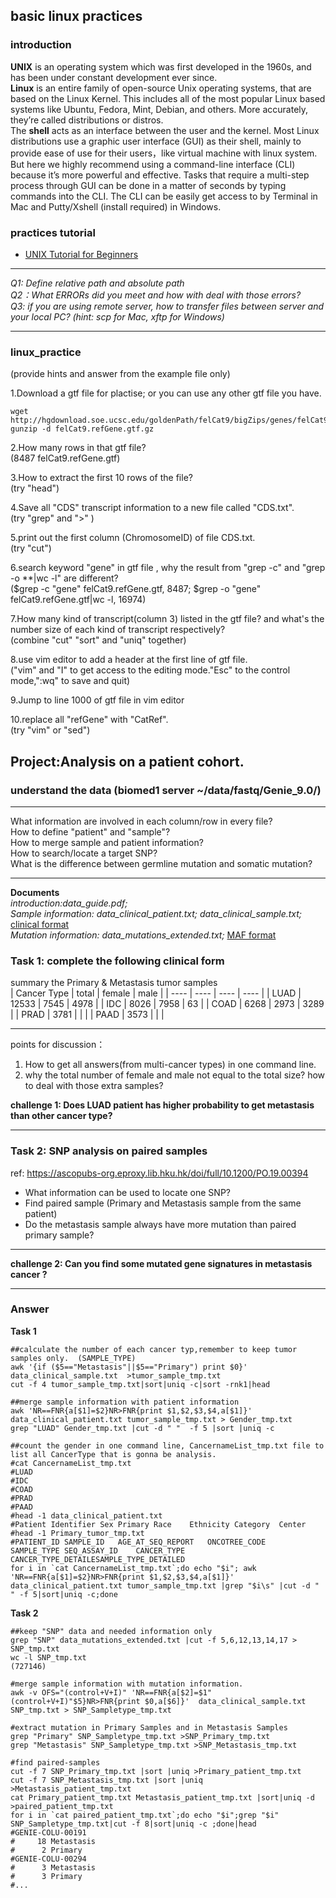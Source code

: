 ## basic linux practices  

### introduction
**UNIX** is an operating system which was first developed in the 1960s, and has been under constant development ever since.  
**Linux** is an entire family of open-source Unix operating systems, that are based on the Linux Kernel. This includes all of the most popular Linux based systems like Ubuntu, Fedora, Mint, Debian, and others. More accurately, they’re called distributions or distros.  
The **shell** acts as an interface between the user and the kernel. Most Linux distributions use a graphic user interface (GUI) as their shell, mainly to provide ease of use for their users，like virtual machine with linux system.  But here we highly recommend using a command-line interface (CLI) because it’s more powerful and effective. Tasks that require a multi-step process through GUI can be done in a matter of seconds by typing commands into the CLI.  The CLI can be easily get access to by Terminal in Mac and Putty/Xshell (install required) in Windows.

### practices tutorial
  - [UNIX Tutorial for Beginners](http://www.ee.surrey.ac.uk/Teaching/Unix/)
  
*************************************************************
*Q1: Define relative path and absolute path*  
*Q2：What ERRORs did you meet and how with deal with those errors?*  
*Q3: if you are using remote server, how to transfer files between server and your local PC? (hint: scp for Mac, xftp for Windows)*   
*************************************************************
  
### linux_practice 
(provide hints and answer from the example file only)  

1.Download a gtf file for plactise; or you can use any other gtf file you have.
```
wget http://hgdownload.soe.ucsc.edu/goldenPath/felCat9/bigZips/genes/felCat9.refGene.gtf.gz
gunzip -d felCat9.refGene.gtf.gz
```

2.How many rows in that gtf file?    
(8487 felCat9.refGene.gtf)  
  
3.How to extract the first 10 rows of the file?  
(try "head")  
  
4.Save all "CDS" transcript information to a new file called "CDS.txt".  
(try "grep" and ">" )  
  
5.print out the first column (ChromosomeID) of file CDS.txt.  
(try "cut")

6.search keyword "gene" in gtf file , why the result from "grep -c" and "grep -o \*\*|wc -l" are different?  
($grep -c "gene" felCat9.refGene.gtf, 8487; $grep -o "gene" felCat9.refGene.gtf|wc -l, 16974)  

7.How many kind of transcript(column 3) listed in the gtf file? and what's the number size of each kind of transcript respectively?  
(combine "cut" "sort" and "uniq" together)  

8.use vim editor to add a header at the first line  of gtf file.  
("vim" and "I" to get access to the editing mode."Esc" to the control mode,":wq" to save and quit)  

9.Jump to line 1000 of gtf file in vim editor  
  
10.replace all "refGene" with "CatRef".  
(try "vim" or "sed")

  
    
    
  
## Project:Analysis on a patient cohort.  

### understand the data  (biomed1 server ~/data/fastq/Genie_9.0/)   

************************************************************* 
What information are involved in each column/row in every file?  
How to define "patient" and "sample"?  
How to merge sample and patient information?  
How to search/locate a target SNP?  
What is the difference between germline mutation and somatic mutation?  
*************************************************************

**Documents**  
*introduction:data_guide.pdf;*  
*Sample information: data_clinical_patient.txt; data_clinical_sample.txt;*    [clinical format](https://docs.cbioportal.org/5.1-data-loading/data-loading/file-formats#clinical-data)  
*Mutation information: data_mutations_extended.txt;*  [MAF format](https://docs.cbioportal.org/5.1-data-loading/data-loading/file-formats#mutation-data)   
  
  

### Task 1: complete the following clinical form  

summary the Primary & Metastasis tumor samples  
|  Cancer Type  | total |  female   | male  |
|  ----  | ----  |  ----  | ----  |
| LUAD  | 12533 | 7545  | 4978 |
| IDC  | 8026 | 7958 | 63 |
| COAD  | 6268 | 2973   |  3289  |
| PRAD  | 3781 |    |    |
| PAAD  | 3573 |    |    |

*************************  
points for discussion：  
1. How to get all answers(from multi-cancer types) in one command line.  
2. why the total number of female and male not equal to the total size? how to deal with those extra samples?    

**challenge 1: Does LUAD patient has higher probability to get metastasis than other cancer type?**  
*************************

    
      
      
  
  
### Task 2: SNP analysis on paired samples 

ref: https://ascopubs-org.eproxy.lib.hku.hk/doi/full/10.1200/PO.19.00394 

- What information can be used to locate one SNP?  
- Find paired sample (Primary and Metastasis sample from the same patient)  
- Do the metastasis sample always have more mutation than paired primary sample?  

***************************  
**challenge 2: Can you find some mutated gene signatures in metastasis cancer ?**    
**********************





### Answer

**Task 1**  

```
##calculate the number of each cancer typ,remember to keep tumor samples only.  (SAMPLE_TYPE)  
awk '{if ($5=="Metastasis"||$5=="Primary") print $0}' data_clinical_sample.txt  >tumor_sample_tmp.txt  
cut -f 4 tumor_sample_tmp.txt|sort|uniq -c|sort -rnk1|head  

##merge sample information with patient information  
awk 'NR==FNR{a[$1]=$2}NR>FNR{print $1,$2,$3,$4,a[$1]}'  data_clinical_patient.txt tumor_sample_tmp.txt > Gender_tmp.txt  
grep "LUAD" Gender_tmp.txt |cut -d " "  -f 5 |sort |uniq -c  

##count the gender in one command line, CancernameList_tmp.txt file to list all CancerType that is gonna be analysis.
#cat CancernameList_tmp.txt  
#LUAD  
#IDC  
#COAD  
#PRAD  
#PAAD   
#head -1 data_clinical_patient.txt  
#Patient Identifier	Sex	Primary Race	Ethnicity Category	Center  
#head -1 Primary_tumor_tmp.txt  
#PATIENT_ID	SAMPLE_ID	AGE_AT_SEQ_REPORT	ONCOTREE_CODE	SAMPLE_TYPE	SEQ_ASSAY_ID	CANCER_TYPE	CANCER_TYPE_DETAILESAMPLE_TYPE_DETAILED 
for i in `cat CancernameList_tmp.txt`;do echo "$i"; awk 'NR==FNR{a[$1]=$2}NR>FNR{print $1,$2,$3,$4,a[$1]}'  data_clinical_patient.txt tumor_sample_tmp.txt |grep "$i\s" |cut -d " " -f 5|sort|uniq -c;done  
```  

**Task 2**   

```
##keep "SNP" data and needed information only  
grep "SNP" data_mutations_extended.txt |cut -f 5,6,12,13,14,17 > SNP_tmp.txt  
wc -l SNP_tmp.txt   
(727146)   
   
#merge sample information with mutation information.   
awk -v OFS="(control+V+I)" 'NR==FNR{a[$2]=$1"(control+V+I)"$5}NR>FNR{print $0,a[$6]}'  data_clinical_sample.txt SNP_tmp.txt > SNP_Sampletype_tmp.txt   
  
#extract mutation in Primary Samples and in Metastasis Samples   
grep "Primary" SNP_Sampletype_tmp.txt >SNP_Primary_tmp.txt   
grep "Metastasis" SNP_Sampletype_tmp.txt >SNP_Metastasis_tmp.txt   
  
#find paired-samples   
cut -f 7 SNP_Primary_tmp.txt |sort |uniq >Primary_patient_tmp.txt  
cut -f 7 SNP_Metastasis_tmp.txt |sort |uniq >Metastasis_patient_tmp.txt  
cat Primary_patient_tmp.txt Metastasis_patient_tmp.txt |sort|uniq -d >paired_patient_tmp.txt  
for i in `cat paired_patient_tmp.txt`;do echo "$i";grep "$i" SNP_Sampletype_tmp.txt|cut -f 8|sort|uniq -c ;done|head  
#GENIE-COLU-00191  
#     18 Metastasis  
#      2 Primary  
#GENIE-COLU-00294  
#      3 Metastasis  
#      3 Primary  
#...  
```

 

